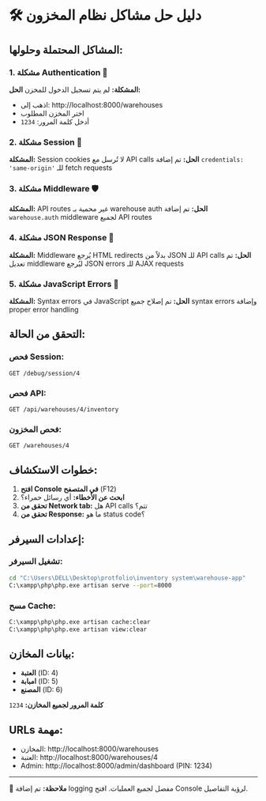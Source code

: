 # 🛠️ دليل حل مشاكل نظام المخزون

## المشاكل المحتملة وحلولها:

### 1. مشكلة Authentication 🔐
**المشكلة:** لم يتم تسجيل الدخول للمخزن
**الحل:** 
- اذهب إلى: http://localhost:8000/warehouses
- اختر المخزن المطلوب
- أدخل كلمة المرور: `1234`

### 2. مشكلة Session 📝
**المشكلة:** Session cookies لا تُرسل مع API calls
**الحل:** تم إضافة `credentials: 'same-origin'` للـ fetch requests

### 3. مشكلة Middleware 🛡️
**المشكلة:** API routes غير محمية بـ warehouse auth
**الحل:** تم إضافة `warehouse.auth` middleware لجميع API routes

### 4. مشكلة JSON Response 📡
**المشكلة:** Middleware يُرجع HTML redirects بدلاً من JSON للـ API calls
**الحل:** تم تعديل middleware ليُرجع JSON errors للـ AJAX requests

### 5. مشكلة JavaScript Errors 🐛
**المشكلة:** Syntax errors في JavaScript
**الحل:** تم إصلاح جميع syntax errors وإضافة proper error handling

## التحقق من الحالة:

### فحص Session:
```
GET /debug/session/4
```

### فحص API:
```
GET /api/warehouses/4/inventory
```

### فحص المخزون:
```
GET /warehouses/4
```

## خطوات الاستكشاف:

1. **افتح Console في المتصفح** (F12)
2. **ابحث عن الأخطاء:** أي رسائل حمراء؟
3. **تحقق من Network tab:** هل API calls تتم؟
4. **تحقق من Response:** ما هو status code؟

## إعدادات السيرفر:

### تشغيل السيرفر:
```bash
cd "C:\Users\DELL\Desktop\protfolio\inventory system\warehouse-app"
C:\xampp\php\php.exe artisan serve --port=8000
```

### مسح Cache:
```bash
C:\xampp\php\php.exe artisan cache:clear
C:\xampp\php\php.exe artisan view:clear
```

## بيانات المخازن:

- **العتبة** (ID: 4)
- **امبابة** (ID: 5) 
- **المصنع** (ID: 6)

**كلمة المرور لجميع المخازن:** `1234`

## URLs مهمة:

- المخازن: http://localhost:8000/warehouses
- العتبة: http://localhost:8000/warehouses/4
- Admin: http://localhost:8000/admin/dashboard (PIN: 1234)

---
📝 **ملاحظة:** تم إضافة logging مفصل لجميع العمليات. افتح Console لرؤية التفاصيل.
